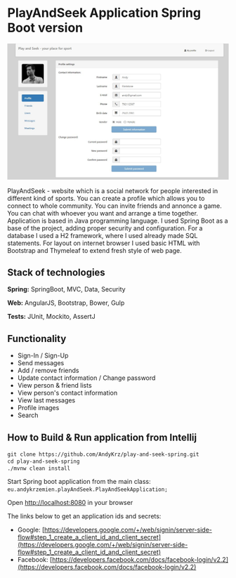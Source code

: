 # PlayAndSeek Application Spring Boot version 

![Spring Boot version of the Play And Seek](https://github.com/AndyKrz/PlayAndSeek/blob/main/PlayAndSeekView.jpg)

PlayAndSeek - website which is a social network for people interested in different kind of sports. 
You can create a profile which allows you to connect to whole community. You can invite friends and annonce a game. You can chat with whoever you want and arrange a time together. 
Application is based in Java programming language. I used Spring Boot as a base of the project, adding proper security and configuration. For a database I used a H2 framework, where I used already made SQL statements. For layout on internet browser I used basic HTML with Bootstrap and Thymeleaf to extend fresh style of web page. 


## Stack of technologies

**Spring:** SpringBoot, MVC, Data, Security

**Web:** AngularJS, Bootstrap, Bower, Gulp

**Tests:** JUnit, Mockito, AssertJ

## Functionality

- Sign-In / Sign-Up
- Send messages
- Add / remove friends
- Update contact information / Change password
- View person & friend lists
- View person's contact information
- View last messages
- Profile images
- Search

## How to Build & Run application from Intellij

```
git clone https://github.com/AndyKrz/play-and-seek-spring.git
cd play-and-seek-spring
./mvnw clean install
```
Start Spring boot application from the main class: `eu.andykrzemien.playAndSeek.PlayAndSeekApplication;`

Open [http://localhost:8080](http://localhost:8080) in your browser

The links below to get an application ids and secrets:

- Google: [https://developers.google.com/+/web/signin/server-side-flow#step_1_create_a_client_id_and_client_secret](https://developers.google.com/+/web/signin/server-side-flow#step_1_create_a_client_id_and_client_secret)
- Facebook: [https://developers.facebook.com/docs/facebook-login/v2.2](https://developers.facebook.com/docs/facebook-login/v2.2)

